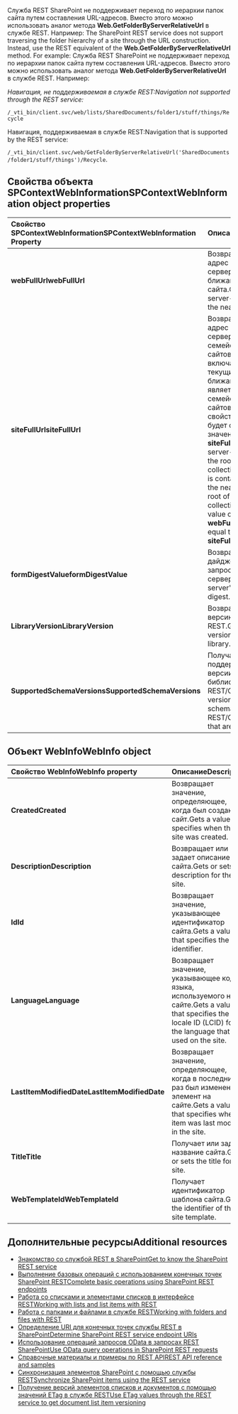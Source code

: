 <span data-ttu-id="27f22-p107"><a name="bk_folders"> </a> Служба REST SharePoint не поддерживает переход по иерархии папок сайта путем составления URL-адресов. Вместо этого можно использовать аналог метода **Web.GetFolderByServerRelativeUrl** в службе REST. Например:</span><span class="sxs-lookup"><span data-stu-id="27f22-p107"><a name="bk_folders"> </a> The SharePoint REST service does not support traversing the folder hierarchy of a site through the URL construction. Instead, use the REST equivalent of the  **Web.GetFolderByServerRelativeUrl** method. For example:</span></span>
<a name="bk_folders"> </a> Служба REST SharePoint не поддерживает переход по иерархии папок сайта путем составления URL-адресов. Вместо этого можно использовать аналог метода **Web.GetFolderByServerRelativeUrl** в службе REST. Например:
 
 <span data-ttu-id="27f22-137">*Навигация, не поддерживаемая в службе REST:*</span><span class="sxs-lookup"><span data-stu-id="27f22-137">*Navigation not supported through the REST service:*</span></span> 
  
 `/_vti_bin/client.svc/web/lists/SharedDocuments/folder1/stuff/things/Recycle`
 
<span data-ttu-id="27f22-138">Навигация, поддерживаемая в службе REST:</span><span class="sxs-lookup"><span data-stu-id="27f22-138">Navigation that is supported by the REST service:</span></span> 
 
 <span data-ttu-id="27f22-139">`/_vti_bin/client.svc/web/GetFolderByServerRelativeUrl('SharedDocuments/folder1/stuff/things')/Recycle`.</span><span class="sxs-lookup"><span data-stu-id="27f22-139"></span></span>
 

## <a name="spcontextwebinformation-object-properties"></a><span data-ttu-id="27f22-140">Свойства объекта SPContextWebInformation</span><span class="sxs-lookup"><span data-stu-id="27f22-140">SPContextWebInformation object properties</span></span>
<span data-ttu-id="27f22-141"><a name="bk_props"> </a></span><span class="sxs-lookup"><span data-stu-id="27f22-141"></span></span>

|<span data-ttu-id="27f22-142">**Свойство SPContextWebInformation**</span><span class="sxs-lookup"><span data-stu-id="27f22-142">**SPContextWebInformation Property**</span></span>|<span data-ttu-id="27f22-143">**Описание**</span><span class="sxs-lookup"><span data-stu-id="27f22-143">**Description**</span></span>|
|:-----|:-----|
|<span data-ttu-id="27f22-144">**webFullUrl**</span><span class="sxs-lookup"><span data-stu-id="27f22-144">**webFullUrl**</span></span>|<span data-ttu-id="27f22-145">Возвращает URL-адрес относительно сервера для ближайшего сайта.</span><span class="sxs-lookup"><span data-stu-id="27f22-145">Gets the server-relative URL of the nearest site.</span></span>|
|<span data-ttu-id="27f22-146">**siteFullUrl**</span><span class="sxs-lookup"><span data-stu-id="27f22-146">**siteFullUrl**</span></span>|<span data-ttu-id="27f22-147">Возвращает URL-адрес относительно сервера для корня семейства веб-сайтов, включающего текущий сайт. Если ближайший веб-сайт является корнем семейства веб-сайтов, значение свойства **webFullUrl** будет совпадать со значением свойства **siteFullUrl**.</span><span class="sxs-lookup"><span data-stu-id="27f22-147">Gets the server-relative URL of the root of the site collection that the site is contained within.If the nearest web is the root of a site collection, then the value of the  **webFullUrl** property is equal to the **siteFullUrl** property.</span></span>|
|<span data-ttu-id="27f22-148">**formDigestValue**</span><span class="sxs-lookup"><span data-stu-id="27f22-148">**formDigestValue**</span></span>|<span data-ttu-id="27f22-149">Возвращает дайджест формы запроса сервера.</span><span class="sxs-lookup"><span data-stu-id="27f22-149">Gets the server's request form digest.</span></span>|
|<span data-ttu-id="27f22-150">**LibraryVersion**</span><span class="sxs-lookup"><span data-stu-id="27f22-150">**LibraryVersion**</span></span>|<span data-ttu-id="27f22-151">Возвращает текущую версию библиотеки REST.</span><span class="sxs-lookup"><span data-stu-id="27f22-151">Gets the current version of the REST library.</span></span>|
|<span data-ttu-id="27f22-152">**SupportedSchemaVersions**</span><span class="sxs-lookup"><span data-stu-id="27f22-152">**SupportedSchemaVersions**</span></span>|<span data-ttu-id="27f22-153">Получает поддерживаемые версии схемы библиотеки REST/CSOM.</span><span class="sxs-lookup"><span data-stu-id="27f22-153">Gets the versions of the schema of the REST/CSOM library that are supported.</span></span>|

## <a name="webinfo-object"></a><span data-ttu-id="27f22-154">Объект WebInfo</span><span class="sxs-lookup"><span data-stu-id="27f22-154">WebInfo object</span></span>
<span data-ttu-id="27f22-155"><a name="bk_webinfo"> </a></span><span class="sxs-lookup"><span data-stu-id="27f22-155"></span></span>

|<span data-ttu-id="27f22-156">**Свойство WebInfo**</span><span class="sxs-lookup"><span data-stu-id="27f22-156">**WebInfo property**</span></span>|<span data-ttu-id="27f22-157">**Описание**</span><span class="sxs-lookup"><span data-stu-id="27f22-157">**Description**</span></span>|
|:-----|:-----|
|<span data-ttu-id="27f22-158">**Created**</span><span class="sxs-lookup"><span data-stu-id="27f22-158">**Created**</span></span>|<span data-ttu-id="27f22-159">Возвращает значение, определяющее, когда был создан сайт.</span><span class="sxs-lookup"><span data-stu-id="27f22-159">Gets a value that specifies when the site was created.</span></span>|
|<span data-ttu-id="27f22-160">**Description**</span><span class="sxs-lookup"><span data-stu-id="27f22-160">**Description**</span></span>|<span data-ttu-id="27f22-161">Возвращает или задает описание сайта.</span><span class="sxs-lookup"><span data-stu-id="27f22-161">Gets or sets the description for the site.</span></span>|
|<span data-ttu-id="27f22-162">**Id**</span><span class="sxs-lookup"><span data-stu-id="27f22-162">**Id**</span></span>|<span data-ttu-id="27f22-163">Возвращает значение, указывающее идентификатор сайта.</span><span class="sxs-lookup"><span data-stu-id="27f22-163">Gets a value that specifies the site identifier.</span></span>|
|<span data-ttu-id="27f22-164">**Language**</span><span class="sxs-lookup"><span data-stu-id="27f22-164">**Language**</span></span>|<span data-ttu-id="27f22-165">Возвращает значение, указывающее код языка, используемого на сайте.</span><span class="sxs-lookup"><span data-stu-id="27f22-165">Gets a value that specifies the locale ID (LCID) for the language that is used on the site.</span></span>|
|<span data-ttu-id="27f22-166">**LastItemModifiedDate**</span><span class="sxs-lookup"><span data-stu-id="27f22-166">**LastItemModifiedDate**</span></span>|<span data-ttu-id="27f22-167">Возвращает значение, определяющее, когда в последний раз был изменен элемент на сайте.</span><span class="sxs-lookup"><span data-stu-id="27f22-167">Gets a value that specifies when an item was last modified in the site.</span></span>|
|<span data-ttu-id="27f22-168">**Title**</span><span class="sxs-lookup"><span data-stu-id="27f22-168">**Title**</span></span>|<span data-ttu-id="27f22-169">Получает или задает название сайта.</span><span class="sxs-lookup"><span data-stu-id="27f22-169">Gets or sets the title for the site.</span></span>|
|<span data-ttu-id="27f22-170">**WebTemplateId**</span><span class="sxs-lookup"><span data-stu-id="27f22-170">**WebTemplateId**</span></span>|<span data-ttu-id="27f22-171">Получает идентификатор шаблона сайта.</span><span class="sxs-lookup"><span data-stu-id="27f22-171">Gets the identifier of the site template.</span></span>|

## <a name="additional-resources"></a><span data-ttu-id="27f22-172">Дополнительные ресурсы</span><span class="sxs-lookup"><span data-stu-id="27f22-172">Additional resources</span></span>
<span data-ttu-id="27f22-173"><a name="bk_addresources"> </a></span><span class="sxs-lookup"><span data-stu-id="27f22-173"></span></span>

-  [<span data-ttu-id="27f22-174">Знакомство со службой REST в SharePoint</span><span class="sxs-lookup"><span data-stu-id="27f22-174">Get to know the SharePoint REST service</span></span>](get-to-know-the-sharepoint-rest-service.md)
-  [<span data-ttu-id="27f22-175">Выполнение базовых операций с использованием конечных точек SharePoint REST</span><span class="sxs-lookup"><span data-stu-id="27f22-175">Complete basic operations using SharePoint REST endpoints</span></span>](complete-basic-operations-using-sharepoint-rest-endpoints.md)
-  [<span data-ttu-id="27f22-176">Работа со списками и элементами списков в интерфейсе REST</span><span class="sxs-lookup"><span data-stu-id="27f22-176">Working with lists and list items with REST</span></span>](working-with-lists-and-list-items-with-rest.md)
-  [<span data-ttu-id="27f22-177">Работа с папками и файлами в службе REST</span><span class="sxs-lookup"><span data-stu-id="27f22-177">Working with folders and files with REST</span></span>](working-with-folders-and-files-with-rest.md)
-  [<span data-ttu-id="27f22-178">Определение URI для конечных точек службы REST в SharePoint</span><span class="sxs-lookup"><span data-stu-id="27f22-178">Determine SharePoint REST service endpoint URIs</span></span>](determine-sharepoint-rest-service-endpoint-uris.md)
-  [<span data-ttu-id="27f22-179">Использование операций запросов OData в запросах REST SharePoint</span><span class="sxs-lookup"><span data-stu-id="27f22-179">Use OData query operations in SharePoint REST requests</span></span>](use-odata-query-operations-in-sharepoint-rest-requests.md)
-  [<span data-ttu-id="27f22-180">Справочные материалы и примеры по REST API</span><span class="sxs-lookup"><span data-stu-id="27f22-180">REST API reference and samples</span></span>](http://msdn.microsoft.com/library/02128c70-9d27-4388-9374-a11bce68fdb8%28Office.15%29.aspx)
-  [<span data-ttu-id="27f22-181">Синхронизация элементов SharePoint с помощью службы REST</span><span class="sxs-lookup"><span data-stu-id="27f22-181">Synchronize SharePoint items using the REST service</span></span>](synchronize-sharepoint-items-using-the-rest-service.md)
-  [<span data-ttu-id="27f22-182">Получение версий элементов списков и документов с помощью значений ETag в службе REST</span><span class="sxs-lookup"><span data-stu-id="27f22-182">Use ETag values through the REST service to get document list item versioning</span></span>](http://msdn.microsoft.com/library/use-etag-values-through-the-rest-service-to-get-document-list-item-versioning%28Office.15%29.aspx)
    
 

 

 

